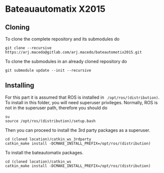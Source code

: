 # Bateauautomatix X2015

## Cloning

To clone the complete repository and its submodules do
```
git clone --recursive https://arj.macedo@gitlab.com/arj.macedo/bateautomotix2015.git
```

To clone the submodules in an already cloned repository do
```
git submodule update --init --recursive
```

## Installing

For this part it is assumed that ROS is installed in ` /opt/ros/(distribution)`. To install in this folder, you will need superuser privileges. Normally, ROS is not in the superuser path, therefore you should do
```
su
source /opt/ros/(distribution)/setup.bash
```
Then you can proceed to install the 3rd party packages as a superuser.
```
cd (cloned location)/catkin_ws_3rdparty
catkin_make install -DCMAKE_INSTALL_PREFIX=/opt/ros/(distribution)
```

To install the bateautomatix packages.

```
cd (cloned location)/catkin_ws
catkin_make install -DCMAKE_INSTALL_PREFIX=/opt/ros/(distribution)
```
